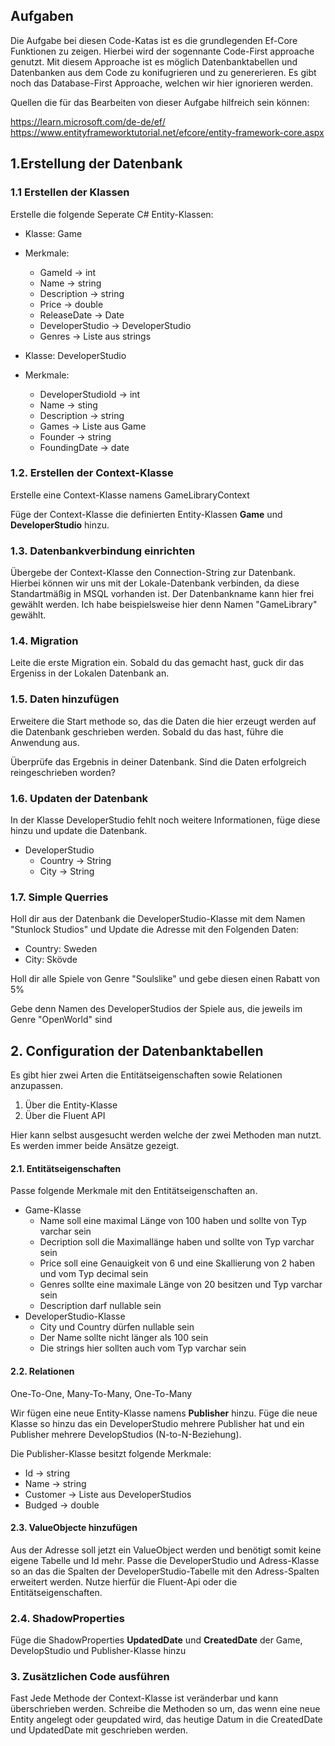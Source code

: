 ﻿
## Aufgaben
Die Aufgabe bei diesen Code-Katas ist es die grundlegenden Ef-Core Funktionen zu zeigen. Hierbei wird der sogennante Code-First approache genutzt. 
Mit diesem Approache ist es möglich Datenbanktabellen und Datenbanken aus dem Code zu konifugrieren und zu genererieren.
Es gibt noch das Database-First Approache, welchen wir hier ignorieren werden.

Quellen die für das Bearbeiten von dieser Aufgabe hilfreich sein können:

https://learn.microsoft.com/de-de/ef/
https://www.entityframeworktutorial.net/efcore/entity-framework-core.aspx

## 1.Erstellung der Datenbank
### 1.1 Erstellen der Klassen
Erstelle die folgende Seperate C# Entity-Klassen:

* Klasse: Game 
* Merkmale:
	- GameId -> int
	- Name -> string
	- Description -> string
	- Price -> double
	- ReleaseDate -> Date
	- DeveloperStudio -> DeveloperStudio
	- Genres -> Liste aus strings

* Klasse: DeveloperStudio
* Merkmale:
	- DeveloperStudioId -> int
	- Name -> sting
	- Description -> string
	- Games -> Liste aus Game
	- Founder -> string
	- FoundingDate -> date

### 1.2. Erstellen der Context-Klasse

Erstelle eine Context-Klasse namens GameLibraryContext 

Füge der Context-Klasse die definierten Entity-Klassen **Game** und **DeveloperStudio** hinzu.

### 1.3. Datenbankverbindung einrichten

Übergebe der Context-Klasse den Connection-String zur Datenbank. Hierbei können wir uns mit der Lokale-Datenbank verbinden, da diese Standartmäßig in MSQL vorhanden ist.
Der Datenbankname kann hier frei gewählt werden. Ich habe beispielsweise hier denn Namen "GameLibrary" gewählt.

### 1.4. Migration

Leite die erste Migration ein. Sobald du das gemacht hast, guck dir das Ergeniss in der Lokalen Datenbank an.

### 1.5. Daten hinzufügen

Erweitere die Start methode so, das die Daten die hier erzeugt werden auf die Datenbank geschrieben werden. Sobald du das hast, führe die Anwendung aus.

Überprüfe das Ergebnis in deiner Datenbank. Sind die Daten erfolgreich reingeschrieben worden?

### 1.6. Updaten der Datenbank

In der Klasse DeveloperStudio fehlt noch weitere Informationen, füge diese hinzu und update die Datenbank.

* DeveloperStudio
	* Country -> String
	* City -> String

### 1.7. Simple Querries
Holl dir aus der Datenbank die DeveloperStudio-Klasse mit dem Namen "Stunlock Studios" und Update die Adresse mit den Folgenden Daten:

* Country: Sweden
* City: Skövde

Holl dir alle Spiele von Genre "Soulslike" und gebe diesen einen Rabatt von 5%

Gebe denn Namen des DeveloperStudios der Spiele aus, die jeweils im Genre "OpenWorld" sind

## 2. Configuration der Datenbanktabellen
Es gibt hier zwei Arten die Entitätseigenschaften sowie Relationen anzupassen.

1. Über die Entity-Klasse
2. Über die Fluent API

Hier kann selbst ausgesucht werden welche der zwei Methoden man nutzt. Es werden immer beide Ansätze gezeigt.

#### 2.1. Entitätseigenschaften
Passe folgende Merkmale mit den Entitätseigenschaften an.

* Game-Klasse
	* Name soll eine maximal Länge von 100 haben und sollte von Typ varchar sein
	* Decription soll die Maximallänge haben und sollte von Typ varchar sein
	* Price soll eine Genauigkeit von 6 und eine Skallierung von 2 haben und vom Typ decimal sein
	* Genres sollte eine maximale Länge von 20 besitzen und Typ varchar sein
	* Description darf nullable sein
* DeveloperStudio-Klasse
	* City und Country dürfen nullable sein
	* Der Name sollte nicht länger als 100 sein
	* Die strings hier sollten auch vom Typ varchar sein

#### 2.2. Relationen

One-To-One, Many-To-Many, One-To-Many

Wir fügen eine neue Entity-Klasse namens **Publisher** hinzu. 
Füge die neue Klasse so hinzu das ein DeveloperStudio mehrere Publisher hat und ein Publisher mehrere DevelopStudios (N-to-N-Beziehung).

Die Publisher-Klasse besitzt folgende Merkmale:
* Id -> string
* Name -> string
* Customer -> Liste aus DeveloperStudios
* Budged -> double
	
#### 2.3. ValueObjecte hinzufügen

Aus der Adresse soll jetzt ein ValueObject werden und benötigt somit keine eigene Tabelle und Id mehr. 
Passe die DeveloperStudio und Adress-Klasse so an das die Spalten der DeveloperStudio-Tabelle mit den Adress-Spalten erweitert werden.
Nutze hierfür die Fluent-Api oder die Entitätseigenschaften.

### 2.4. ShadowProperties

Füge die ShadowProperties **UpdatedDate** und **CreatedDate** der Game, DevelopStudio und Publisher-Klasse hinzu 

### 3. Zusätzlichen Code ausführen
Fast Jede Methode der Context-Klasse ist veränderbar und kann überschrieben werden. 
Schreibe die Methoden so um, das wenn eine neue Entity angelegt oder geupdated wird, das heutige Datum in die CreatedDate und UpdatedDate mit geschrieben werden.
